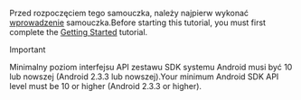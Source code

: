 <span data-ttu-id="b0795-101">Przed rozpoczęciem tego samouczka, należy najpierw wykonać [wprowadzenie](../articles/mobile-engagement/mobile-engagement-android-get-started.md) samouczka.</span><span class="sxs-lookup"><span data-stu-id="b0795-101">Before starting this tutorial, you must first complete the [Getting Started](../articles/mobile-engagement/mobile-engagement-android-get-started.md) tutorial.</span></span>

> [!IMPORTANT]
> <span data-ttu-id="b0795-102">Minimalny poziom interfejsu API zestawu SDK systemu Android musi być 10 lub nowszej (Android 2.3.3 lub nowszej).</span><span class="sxs-lookup"><span data-stu-id="b0795-102">Your minimum Android SDK API level must be 10 or higher (Android 2.3.3 or higher).</span></span>
> 
> 

